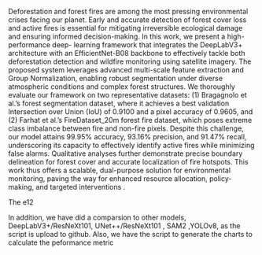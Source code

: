 Deforestation and forest fires are among the most pressing environmental crises facing our planet. Early and accurate detection of forest cover loss and active fires is essential for mitigating irreversible ecological damage and ensuring informed decision-making. In this work, we present a high-performance deep- learning framework that integrates the DeepLabV3+ architecture with an EfficientNet-B08 backbone to effectively tackle both deforestation detection and wildfire monitoring using satellite imagery. The proposed system leverages advanced multi-scale feature extraction and Group Normalization, enabling robust segmentation under diverse atmospheric conditions and complex forest structures. We thoroughly evaluate our framework on two representative datasets: (1) Bragagnolo et al.’s forest segmentation dataset, where it achieves a best validation Intersection over Union (IoU) of 0.9100 and a pixel accuracy of 0.9605, and (2) Farhat et al.’s FireDataset_20m forest fire dataset, which poses extreme class imbalance between fire and non-fire pixels. Despite this challenge, our model attains 99.95% accuracy, 93.16% precision, and 91.47% recall, underscoring its capacity to effectively identify active fires while minimizing false alarms. Qualitative analyses further demonstrate precise boundary delineation for forest cover and accurate localization of fire hotspots. This work thus offers a scalable, dual-purpose solution for environmental monitoring, paving the way for enhanced resource allocation, policy-making, and targeted interventions . 

The e12

In addition, we have did a comparsion to other models, DeepLabV3+/ResNeXt101, UNet++/ResNeXt101 , SAM2 ,YOLOv8, as the script is upload to github. Also, we have the script to generate the charts to calculate the peformance metric
